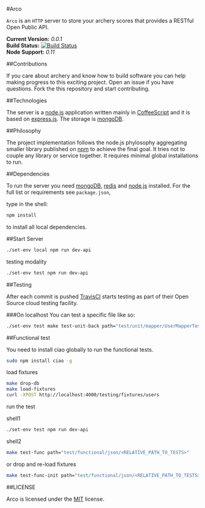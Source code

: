 #Arco

`Arco` is an `HTTP` server to store your archery scores that provides a RESTful Open Public API.

**Current Version:** *0.0.1*  
**Build Status:** [![Build Status](https://travis-ci.org/fabriziomoscon/arco.png?branch=master)](https://travis-ci.org/fabriziomoscon/arco)  
**Node Support:** *0.11*  

##Contributions

If you care about archery and know how to build software you can help making progress to this exciting project. Open an issue if you have questions. Fork the this repository and start contributing.

##Technologies

The server is a [node.js][node] application written mainly in [CoffeeScript][coffeescript] and it is based on [express.js][express]. The storage is [mongoDB][mongodb].

##Philosophy

The project implementation follows the node.js phylosophy aggregating smaller library published on [npm][npm] to achieve the final goal. It tries not to couple any library or service together. It requires minimal global installations to run.

##Dependencies

To run the server you need [mongoDB][mongodb], [redis][redis] and [node.js][node] installed. For the full list or requirements see `package.json`,

type in the shell:

```bash
npm install
```
to install all local dependencies.

##Start Server

```bash
./set-env local npm run dev-api
```

testing modality
```bash
./set-env test npm run dev-api
```


##Testing

After each commit is pushed [TravisCI][travisci] starts testing as part of their Open Source cloud testing facility.

###On localhost
You can test a specific file like so:
```bash
./set-env test make test-unit-back path="test/unit/mapper/UserMapperTest.coffee"
```

##Functional test

You need to install ciao globally to run the functional tests.
```bash
sudo npm install ciao -g
```

load fixtures
```bash
make drop-db
make load-fixtures
curl -XPOST http://localhost:4000/testing/fixtures/users
```

run the test

shell1
```bash
./set-env test npm run dev-api
```

shell2
```bash
make test-func path="test/functional/json/<RELATIVE_PATH_TO_TESTS>"
```
or drop and re-load fixtures
```bash
make test-func-init path="test/functional/json/<RELATIVE_PATH_TO_TESTS>"
```

##LICENSE

Arco is licensed under the [MIT][mit] license.

[coffeescript]: http://coffeescript.org/
[express]: http://expressjs.com/
[mit]: http://opensource.org/licenses/mit-license.php
[mongodb]: http://www.mongodb.org/
[node]: http://nodejs.org/
[npm]: https://npmjs.org/
[redis]: http://redis.io/
[travisci]: https://travis-ci.org/
